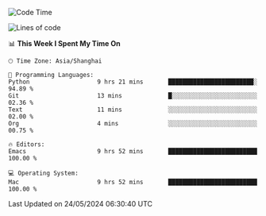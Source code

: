 <!--START_SECTION:waka-->
![Code Time](http://img.shields.io/badge/Code%20Time-1%2C969%20hrs%2022%20mins-blue)

![Lines of code](https://img.shields.io/badge/From%20Hello%20World%20I%27ve%20Written-308.0%20thousand%20lines%20of%20code-blue)

📊 **This Week I Spent My Time On** 

```text
🕑︎ Time Zone: Asia/Shanghai

💬 Programming Languages: 
Python                   9 hrs 21 mins       ████████████████████████░   94.89 % 
Git                      13 mins             █░░░░░░░░░░░░░░░░░░░░░░░░   02.36 % 
Text                     11 mins             ░░░░░░░░░░░░░░░░░░░░░░░░░   02.00 % 
Org                      4 mins              ░░░░░░░░░░░░░░░░░░░░░░░░░   00.75 % 

🔥 Editors: 
Emacs                    9 hrs 52 mins       █████████████████████████   100.00 % 

💻 Operating System: 
Mac                      9 hrs 52 mins       █████████████████████████   100.00 % 
```


 Last Updated on 24/05/2024 06:30:40 UTC
<!--END_SECTION:waka-->
